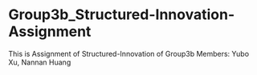 # Group3b_Structured-Innovation-Assignment
This is Assignment of Structured-Innovation of Group3b 
Members: Yubo Xu, Nannan Huang
